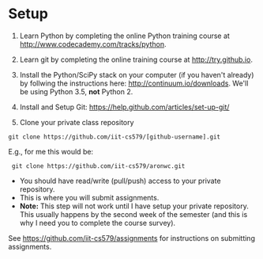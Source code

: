# Setup

1. Learn Python by completing the online Python training course at <http://www.codecademy.com/tracks/python>.

2. Learn git by completing the online training course at <http://try.github.io>.

3. Install the Python/SciPy stack on your computer (if you haven't already) by follwing the instructions here: <http://continuum.io/downloads>. We'll be using Python 3.5, **not** Python 2.

4. Install and Setup Git: <https://help.github.com/articles/set-up-git/>

5. Clone your private class repository
```
git clone https://github.com/iit-cs579/[github-username].git
```
E.g., for me this would be:
  ```
   git clone https://github.com/iit-cs579/aronwc.git
  ```
  - You should have read/write (pull/push) access to your private repository.
  - This is where you will submit assignments.
  - **Note:** This step will not work until I have setup your private repository. This usually happens by the second week of the semester (and this is why I need you to complete the course survey).

See <https://github.com/iit-cs579/assignments> for instructions on submitting assignments.
